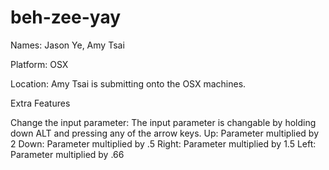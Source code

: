 beh-zee-yay
===========
Names: Jason Ye, Amy Tsai

Platform: OSX 

Location: Amy Tsai is submitting onto the OSX machines.

Extra Features

Change the input parameter: The input parameter is changable by holding down ALT and pressing any of the arrow keys.
Up: Parameter multiplied by 2
Down: Parameter multiplied by .5
Right: Parameter multiplied by 1.5
Left: Parameter multiplied by .66